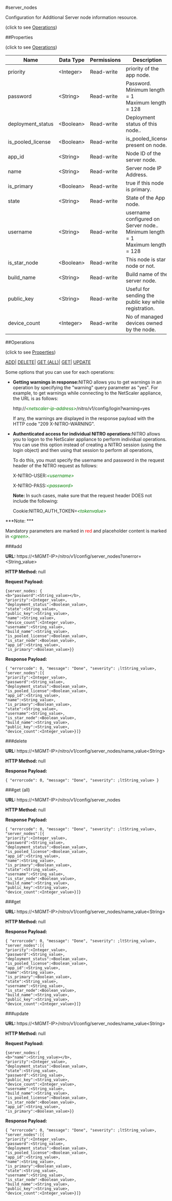 #server_nodes



Configuration for Additional Server node information resource.

<span>(click to see [Operations](#operations))</span>



##Properties 

<span>(click to see [Operations](#operations))</span>





<table><thead><tr><th>Name</th><th>Data Type</th><th>Permissions</th><th>Description</th></tr></thead><tbody><tr><td>priority</td><td>&lt;Integer></td><td>Read-write</td><td>priority of the app node.</td></tr><tr><td>password</td><td>&lt;String></td><td>Read-write</td><td>Password.<br>Minimum length = 1<br>Maximum length = 128</td></tr><tr><td>deployment_status</td><td>&lt;Boolean></td><td>Read-write</td><td>Deployment status of this node..</td></tr><tr><td>is_pooled_license</td><td>&lt;Boolean></td><td>Read-write</td><td>is_pooled_license present on node.</td></tr><tr><td>app_id</td><td>&lt;String></td><td>Read-write</td><td>Node ID of the server node.</td></tr><tr><td>name</td><td>&lt;String></td><td>Read-write</td><td>Server node IP Address.</td></tr><tr><td>is_primary</td><td>&lt;Boolean></td><td>Read-write</td><td>true if this node is primary.</td></tr><tr><td>state</td><td>&lt;String></td><td>Read-write</td><td>State of the App node.</td></tr><tr><td>username</td><td>&lt;String></td><td>Read-write</td><td>username configured on Server node..<br>Minimum length = 1<br>Maximum length = 128</td></tr><tr><td>is_star_node</td><td>&lt;Boolean></td><td>Read-write</td><td>This node is star node or not.</td></tr><tr><td>build_name</td><td>&lt;String></td><td>Read-write</td><td>Build name of the server node.</td></tr><tr><td>public_key</td><td>&lt;String></td><td>Read-write</td><td>Useful for sending the public key while registration.</td></tr><tr><td>device_count</td><td>&lt;Integer></td><td>Read-write</td><td>No of managed devices owned by the node.</td></tr></tbody></table>

##Operations 

<span>(click to see [Properties](#properties))</span>





[ADD](#add)| [DELETE](#delete)| [GET (ALL)](#get-all)| [GET](#get)| [UPDATE](#update)





Some options that you can use for each operations:

<ul><li><p><b>Getting warnings in response:</b>NITRO allows you to get warnings in an operation by specifying the "warning" query parameter as "yes". For example, to get warnings while connecting to the NetScaler appliance, the URL is as follows:</p><p>http://<span style="color:green;font-style:italic;">&lt;netscaler-ip-address&gt;</span>/nitro/v1/config/login?warning=yes</p><p>If any, the warnings are displayed in the response payload with the HTTP code "209 X-NITRO-WARNING".</p></li><li><p><b>Authenticated access for individual NITRO operations:</b>NITRO allows you to logon to the NetScaler appliance to perform individual operations. You can use this option instead of creating a NITRO session (using the login object) and then using that session to perform all operations,</p><p>To do this, you must specify the username and password in the request header of the NITRO request as follows:</p><p>X-NITRO-USER:<span style="color:green;font-style:italic;">&lt;username&gt;</span></p><p>X-NITRO-PASS:<span style="color:green;font-style:italic;">&lt;password&gt;</span></p><p><b>Note: </b>In such cases, make sure that the request header DOES not include the following:</p><p>Cookie:NITRO_AUTH_TOKEN=<span style="color:green;font-style:italic;">&lt;tokenvalue&gt;</span></p></li></ul>







***Note: *** 

Mandatory parameters are marked in <span style="color:#FF0000;">red</span> and placeholder content is marked in <span style="color:green;font-style:italic">&lt;green&gt;</span>.



###add







<b>URL: </b>https://&lt;MGMT-IP&gt;/nitro/v1/config/server_nodes?onerror=&lt;String_value&gt;

<b>HTTP Method: </b>null

<b>Request Payload: </b>
```
{server_nodes: {
<b>"password":<String_value></b>,
"priority":<Integer_value>,
"deployment_status":<Boolean_value>,
"state":<String_value>,
"public_key":<String_value>,
"name":<String_value>,
"device_count":<Integer_value>,
"username":<String_value>,
"build_name":<String_value>,
"is_pooled_license":<Boolean_value>,
"is_star_node":<Boolean_value>,
"app_id":<String_value>,
"is_primary":<Boolean_value>}}
```

<b>Response Payload: </b>
```
{ "errorcode": 0, "message": "Done", "severity": ;ltString_value>, "server_nodes":[{
"priority":<Integer_value>,
"password":<String_value>,
"deployment_status":<Boolean_value>,
"is_pooled_license":<Boolean_value>,
"app_id":<String_value>,
"name":<String_value>,
"is_primary":<Boolean_value>,
"state":<String_value>,
"username":<String_value>,
"is_star_node":<Boolean_value>,
"build_name":<String_value>,
"public_key":<String_value>,
"device_count":<Integer_value>}]}
```







###delete







<b>URL: </b>https://&lt;MGMT-IP&gt;/nitro/v1/config/server_nodes/name_value&lt;String&gt;

<b>HTTP Method: </b>null

<b>Response Payload: </b>
```
{ "errorcode": 0, "message": "Done", "severity": ;ltString_value> }
```







###get (all)







<b>URL: </b>https://&lt;MGMT-IP&gt;/nitro/v1/config/server_nodes

<b>HTTP Method: </b>null

<b>Response Payload: </b>
```
{ "errorcode": 0, "message": "Done", "severity": ;ltString_value>, "server_nodes":[{
"priority":<Integer_value>,
"password":<String_value>,
"deployment_status":<Boolean_value>,
"is_pooled_license":<Boolean_value>,
"app_id":<String_value>,
"name":<String_value>,
"is_primary":<Boolean_value>,
"state":<String_value>,
"username":<String_value>,
"is_star_node":<Boolean_value>,
"build_name":<String_value>,
"public_key":<String_value>,
"device_count":<Integer_value>}]}
```







###get







<b>URL: </b>https://&lt;MGMT-IP&gt;/nitro/v1/config/server_nodes/name_value&lt;String&gt;

<b>HTTP Method: </b>null

<b>Response Payload: </b>
```
{ "errorcode": 0, "message": "Done", "severity": ;ltString_value>, "server_nodes":[{
"priority":<Integer_value>,
"password":<String_value>,
"deployment_status":<Boolean_value>,
"is_pooled_license":<Boolean_value>,
"app_id":<String_value>,
"name":<String_value>,
"is_primary":<Boolean_value>,
"state":<String_value>,
"username":<String_value>,
"is_star_node":<Boolean_value>,
"build_name":<String_value>,
"public_key":<String_value>,
"device_count":<Integer_value>}]}
```







###update







<b>URL: </b>https://&lt;MGMT-IP&gt;/nitro/v1/config/server_nodes/name_value&lt;String&gt;

<b>HTTP Method: </b>null

<b>Request Payload: </b>
```
{server_nodes:{
<b>"name":<String_value></b>,
"priority":<Integer_value>,
"deployment_status":<Boolean_value>,
"state":<String_value>,
"password":<String_value>,
"public_key":<String_value>,
"device_count":<Integer_value>,
"username":<String_value>,
"build_name":<String_value>,
"is_pooled_license":<Boolean_value>,
"is_star_node":<Boolean_value>,
"app_id":<String_value>,
"is_primary":<Boolean_value>}}
```

<b>Response Payload: </b>
```
{ "errorcode": 0, "message": "Done", "severity": ;ltString_value>, "server_nodes":[{
"priority":<Integer_value>,
"password":<String_value>,
"deployment_status":<Boolean_value>,
"is_pooled_license":<Boolean_value>,
"app_id":<String_value>,
"name":<String_value>,
"is_primary":<Boolean_value>,
"state":<String_value>,
"username":<String_value>,
"is_star_node":<Boolean_value>,
"build_name":<String_value>,
"public_key":<String_value>,
"device_count":<Integer_value>}]}
```







